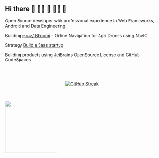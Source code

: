 ## Hi there 👋 🙋‍♀️ 🧙 👩‍💻 🌈

Open Source developer with professional experience in Web Frameworks, Android and Data Engineering. 

Building [ಭೂಮಿ/ Bhoomi](https://github.com/slabstech/bhoomi) -  Online Navigation for Agri Drones using NavIC

Strategy [Build a Saas startup](https://gaganyatri.com/build/building-hpc-saas-startup-from-browser/)

Building products using JetBrains OpenSource License and GitHub CodeSpaces

<br/><br/>
<div align='center'>

[![GitHub Streak](https://github-readme-streak-stats.herokuapp.com/?user=sachinsshetty&theme=gruvbox)](https://git.io/streak-stats)

</div>
<br/><br/>

<div align="center">
 <img height="170" align="left" src="https://github-readme-stats.vercel.app/api?username=sachinsshetty&count_private=true&include_all_commits=true&theme=onedark" />
</div>
